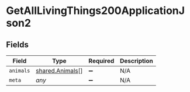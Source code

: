 # GetAllLivingThings200ApplicationJson2


## Fields

| Field                                              | Type                                               | Required                                           | Description                                        |
| -------------------------------------------------- | -------------------------------------------------- | -------------------------------------------------- | -------------------------------------------------- |
| `animals`                                          | [shared.Animals](../../models/shared/animals.md)[] | :heavy_minus_sign:                                 | N/A                                                |
| `meta`                                             | *any*                                              | :heavy_minus_sign:                                 | N/A                                                |